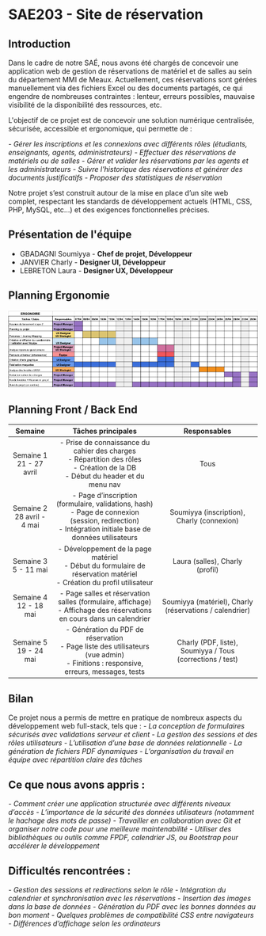 # SAE203 - Site de réservation

## Introduction

Dans le cadre de notre SAÉ, nous avons été chargés de concevoir une application web de gestion de réservations de matériel et de salles au sein du département MMI de Meaux. Actuellement, ces réservations sont gérées manuellement via des fichiers Excel ou des documents partagés, ce qui engendre de nombreuses contraintes : lenteur, erreurs possibles, mauvaise visibilité de la disponibilité des ressources, etc.

L'objectif de ce projet est de concevoir une solution numérique centralisée, sécurisée, accessible et ergonomique, qui permette de :

_- Gérer les inscriptions et les connexions avec différents rôles (étudiants, enseignants, agents, administrateurs)_
_- Effectuer des réservations de matériels ou de salles_
_- Gérer et valider les réservations par les agents et les administrateurs_
_- Suivre l’historique des réservations et générer des documents justificatifs_
_- Proposer des statistiques de réservation_

Notre projet s’est construit autour de la mise en place d’un site web complet, respectant les standards de développement actuels (HTML, CSS, PHP, MySQL, etc...) et des exigences fonctionnelles précises.

## Présentation de l'équipe

-   GBADAGNI Soumiyya - **Chef de projet, Développeur**
-   JANVIER Charly - **Designer UI, Développeur**
-   LEBRETON Laura - **Designer UX, Développeur**

## Planning Ergonomie

![Diagramme de Gantt](IMG/gantt.png)

## Planning Front / Back End

|          **Semaine**          |                                                                  **Tâches principales**                                                                   |                     **Responsables**                      |
| :---------------------------: | :-------------------------------------------------------------------------------------------------------------------------------------------------------: | :-------------------------------------------------------: |
|  Semaine 1<br>21 - 27 avril   |            - Prise de connaissance du cahier des charges<br>- Répartition des rôles<br>- Création de la DB<br>- Début du header et du menu nav            |                           Tous                            |
| Semaine 2<br>28 avril - 4 mai | - Page d’inscription (formulaire, validations, hash)<br>- Page de connexion (session, redirection)<br>- Intégration initiale base de données utilisateurs |        Soumiyya (inscription), Charly (connexion)         |
|    Semaine 3<br>5 - 11 mai    |                 - Développement de la page matériel<br>- Début du formulaire de réservation matériel<br>- Création du profil utilisateur                  |              Laura (salles), Charly (profil)              |
|   Semaine 4<br>12 - 18 mai    |                  - Page salles et réservation salles (formulaire, affichage)<br>- Affichage des réservations en cours dans un calendrier                  |  Soumiyya (matériel), Charly (réservations / calendrier)  |
|   Semaine 5<br>19 - 24 mai    |           - Génération du PDF de réservation<br>- Page liste des utilisateurs (vue admin)<br>- Finitions : responsive, erreurs, messages, tests           | Charly (PDF, liste), Soumiyya / Tous (corrections / test) |

## Bilan

Ce projet nous a permis de mettre en pratique de nombreux aspects du développement web full-stack, tels que :
_- La conception de formulaires sécurisés avec validations serveur et client_
_- La gestion des sessions et des rôles utilisateurs_
_- L’utilisation d’une base de données relationnelle_
_- La génération de fichiers PDF dynamiques_
_- L’organisation du travail en équipe avec répartition claire des tâches_

## Ce que nous avons appris :

_- Comment créer une application structurée avec différents niveaux d’accès_
_- L’importance de la sécurité des données utilisateurs (notamment le hachage des mots de passe)_
_- Travailler en collaboration avec Git et organiser notre code pour une meilleure maintenabilité_
_- Utiliser des bibliothèques ou outils comme FPDF, calendrier JS, ou Bootstrap pour accélérer le développement_

## Difficultés rencontrées :

_- Gestion des sessions et redirections selon le rôle_
_- Intégration du calendrier et synchronisation avec les réservations_
_- Insertion des images dans la base de données_
_- Génération du PDF avec les bonnes données au bon moment_
_- Quelques problèmes de compatibilité CSS entre navigateurs_
_- Différences d’affichage selon les ordinateurs_

